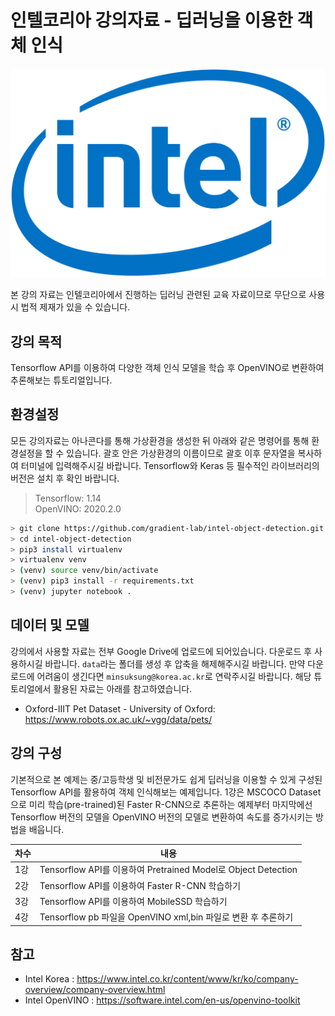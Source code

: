 # 인텔코리아 강의자료 - 딥러닝을 이용한 객체 인식

![](./img/intel-logo.png)

 본 강의 자료는 인텔코리아에서 진행하는 딥러닝 관련된 교육 자료이므로 무단으로 사용시 법적 제재가 있을 수 있습니다. 

## 강의 목적
 Tensorflow API를 이용하여 다양한 객체 인식 모델을 학습 후 OpenVINO로 변환하여 추론해보는 튜토리얼입니다.

## 환경설정
 모든 강의자료는 아나콘다를 통해 가상환경을 생성한 뒤 아래와 같은 명령어를 통해 환경설정을 할 수 있습니다. 괄호 안은 가상환경의 이름이므로 괄호 이후 문자열을 복사하여 터미널에 입력해주시길 바랍니다. Tensorflow와 Keras 등 필수적인 라이브러리의 버전은 설치 후 확인 바랍니다.

> Tensorflow: 1.14  
OpenVINO: 2020.2.0

```bash
> git clone https://github.com/gradient-lab/intel-object-detection.git
> cd intel-object-detection
> pip3 install virtualenv
> virtualenv venv
> (venv) source venv/bin/activate  
> (venv) pip3 install -r requirements.txt
> (venv) jupyter notebook .
```

## 데이터 및 모델
 강의에서 사용할 자료는 전부 Google Drive에 업로드에 되어있습니다. 다운로드 후 사용하시길 바랍니다. `data`라는 폴더를 생성 후 압축을 해제해주시길 바랍니다. 만약 다운로드에 어려움이 생긴다면 `minsuksung@korea.ac.kr`로 연락주시길 바랍니다. 해당 튜토리얼에서 활용된 자료는 아래를 참고하였습니다.
- Oxford-IIIT Pet Dataset - University of Oxford: https://www.robots.ox.ac.uk/~vgg/data/pets/ 

## 강의 구성
 기본적으로 본 예제는 중/고등학생 및 비전문가도 쉽게 딥러닝을 이용할 수 있게 구성된 Tensorflow API를 활용하여 객체 인식해보는 예제입니다. 1강은 MSCOCO Dataset으로 미리 학습(pre-trained)된 Faster R-CNN으로 추론하는 예제부터 마지막에선 Tensorflow 버전의 모델을 OpenVINO 버전의 모델로 변환하여 속도를 증가시키는 방법을 배웁니다.

|차수|내용|
|---|---|
|1강 |Tensorflow API를 이용하여 Pretrained Model로 Object Detection|
|2강 |Tensorflow API를 이용하여 Faster R-CNN 학습하기|
|3강 |Tensorflow API를 이용하여 MobileSSD 학습하기|
|4강 |Tensorflow pb 파일을 OpenVINO xml,bin 파일로 변환 후 추론하기|

## 참고
- Intel Korea : https://www.intel.co.kr/content/www/kr/ko/company-overview/company-overview.html
- Intel OpenVINO : https://software.intel.com/en-us/openvino-toolkit
